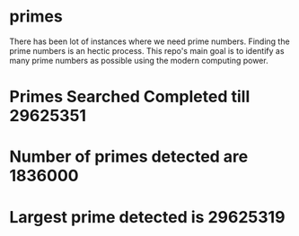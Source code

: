 # primes
There has been lot of instances where we need prime numbers. Finding the prime numbers is an hectic process. This repo's main goal is to identify as many prime numbers as possible using the modern computing power.

# Primes Searched Completed till 29625351
# Number of primes detected are 1836000
# Largest prime detected is 29625319
